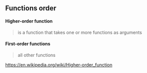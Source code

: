 ## Functions order

#### Higher-order function
> is a function that takes one or more functions as arguments

#### First-order functions
> all other functions

https://en.wikipedia.org/wiki/Higher-order_function